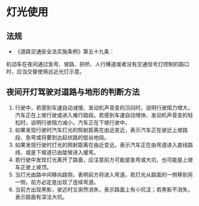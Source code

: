 ﻿# 灯光使用

## 法规

* 《道路交通安全法实施条例》第五十九条：

机动车在夜间通过急弯、坡路、拱桥、人行横道或者没有交通信号灯控制的路口时，应当交替使用远近光灯示意。

## 夜间开灯驾驶对道路与地形的判断方法

1. 行驶中，若感到车速自动减慢、发动机声音变的沉闷时，说明行驶阻力增大，汽车正在上坡行驶或进入难行路段。若感到车速自动增快、发动机声音变的轻松时，说明行驶阻力减小，汽车正在下坡行驶中。
2. 如果发现行驶时汽车灯光的照射距离在由远变近，表示汽车正在驶近上坡路段、急弯或将要到达起伏路的低谷地段。
3. 如果发现行驶时灯光的照射距离在由近变远，表示汽车正在由弯道进入直线路线、或是下坡道已由陡坡进入缓弯。
4. 若行驶中发现灯光离开了路面，应注意前方可能是急弯或大坑，也可能是上坡车正驶上坡顶。
5. 当灯光由路中间移向路侧，表明前方将进入弯道。若灯光从路面的一侧移到另一侧，前方必定是出现了连续弯道。
6. 当前方出现黑影，驶近时又突然消失，表示路面上有小坑洼；若黑影不消失，表示路面有深洼大坑。
